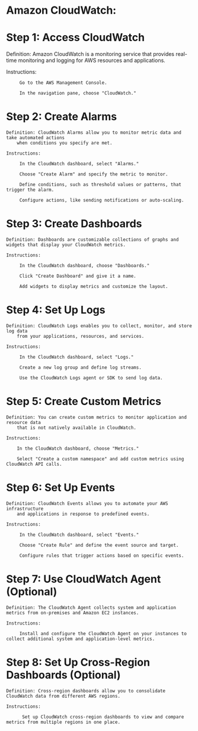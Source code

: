 # Amazon CloudWatch:

# Step 1: Access CloudWatch
   Definition: Amazon CloudWatch is a monitoring service that provides real-time monitoring and logging for AWS resources and applications.
   
   Instructions:
   
         Go to the AWS Management Console.
         
         In the navigation pane, choose "CloudWatch."

# Step 2: Create Alarms
    Definition: CloudWatch Alarms allow you to monitor metric data and take automated actions
        when conditions you specify are met.
        
    Instructions:
    
         In the CloudWatch dashboard, select "Alarms."
         
         Choose "Create Alarm" and specify the metric to monitor.
         
         Define conditions, such as threshold values or patterns, that trigger the alarm.
         
         Configure actions, like sending notifications or auto-scaling.

# Step 3: Create Dashboards
    Definition: Dashboards are customizable collections of graphs and widgets that display your CloudWatch metrics.
    
    Instructions:
    
         In the CloudWatch dashboard, choose "Dashboards."
         
         Click "Create Dashboard" and give it a name.
         
         Add widgets to display metrics and customize the layout.

# Step 4: Set Up Logs
    Definition: CloudWatch Logs enables you to collect, monitor, and store log data 
        from your applications, resources, and services.
        
    Instructions:
    
         In the CloudWatch dashboard, select "Logs."
         
         Create a new log group and define log streams.
         
         Use the CloudWatch Logs agent or SDK to send log data.

# Step 5: Create Custom Metrics
    Definition: You can create custom metrics to monitor application and resource data 
        that is not natively available in CloudWatch.
        
    Instructions:
    
        In the CloudWatch dashboard, choose "Metrics."
        
        Select "Create a custom namespace" and add custom metrics using CloudWatch API calls.

# Step 6: Set Up Events
    Definition: CloudWatch Events allows you to automate your AWS infrastructure 
        and applications in response to predefined events.
        
    Instructions:

         In the CloudWatch dashboard, select "Events."
         
         Choose "Create Rule" and define the event source and target.
         
         Configure rules that trigger actions based on specific events.

# Step 7: Use CloudWatch Agent (Optional)
    Definition: The CloudWatch Agent collects system and application metrics from on-premises and Amazon EC2 instances.
    
    Instructions:
    
         Install and configure the CloudWatch Agent on your instances to collect additional system and application-level metrics.

# Step 8: Set Up Cross-Region Dashboards (Optional)
    Definition: Cross-region dashboards allow you to consolidate CloudWatch data from different AWS regions.
    
    Instructions:
    
          Set up CloudWatch cross-region dashboards to view and compare metrics from multiple regions in one place.
